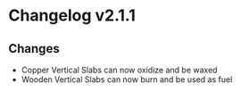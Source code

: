 # Changelog v2.1.1

## Changes
- Copper Vertical Slabs can now oxidize and be waxed
- Wooden Vertical Slabs can now burn and be used as fuel

